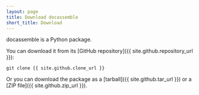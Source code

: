 ```yaml
---
layout: page
title: Download docassemble
short_title: Download
---
```


docassemble is a Python package.

You can download it from its [GitHub repository]({{ site.github.repository_url }}):

    git clone {{ site.github.clone_url }}

Or you can download the package as a [tarball]({{ site.github.tar_url }}) or a [ZIP file]({{ site.github.zip_url }}).
